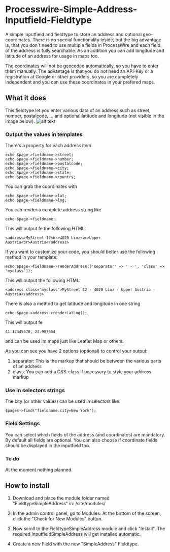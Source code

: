 # Processwire-Simple-Address-Inputfield-Fieldtype
A simple inputfield and fieldtype to store an address and optional geo-coordinates.
There is no special functionality inside, but the big advantage is, that you don´t need to use multiple fields in ProcessWire and each field of the address is fully searchable. 
As an addition you can add longitude and latitude of an address for usage in maps too. 

The coordinates will not be geocoded automatically, so you have to enter them manually. The advantage is that you do not need an API-Key or a registration at Google or other providers, so you are completely independent and you can use these coordinates in your prefered maps.

## What it does

This fieldtype let you enter various data of an address such as street, number, postalcode,.... and optional latitude and longitude (not visible in the image below).
![alt text](https://github.com/juergenweb/Processwire-Simple-Address-Inputfield-Fieldtype/blob/master/SimpleAddress.png?raw=true)

### Output the values in templates

There's a property for each address item

```
echo $page->fieldname->street;
echo $page->fieldname->number;
echo $page->fieldname->postalcode;
echo $page->fieldname->city;
echo $page->fieldname->state;
echo $page->fieldname->country;
```
You can grab the coordinates with
```
echo $page->fieldname->lat;
echo $page->fieldname->lng;
```

You can render a complete address string like

```
echo $page->fieldname;
```

This will output fe the following HTML:

```
<address>MyStreet 12<br>4020 Linz<br>Upper Austria<br>Austria</address>
```

If you want to customize your code, you should better use the following method in your template:

```
echo $page->fieldname->renderAddress(['separator' => ' - ', 'class' => 'myclass']);
```

This will output the following HTML:

```
<address class="myclass">MyStreet 12 - 4020 Linz - Upper Austria - Austria</address>
```

There is also a method to get latitude and longitude in one string

```
echo $page->address->renderLatLng();
```

This will output fe 

```
41.12345678, 23.987654
```
and can be used im maps just like Leaflet Map or others.


As you can see you have 2 options (optional) to control your output:

1. separator: This is the markup that should be between the various parts of an address 
2. class: You can add a CSS-class if necessary to style your address markup


### Use in selectors strings

The city (or other values) can be used in selectors like:

`$pages->find("fieldname.city=New York");`

### Field Settings

You can select which fields of the address (and coordinates) are mandatory. By default all fields are optional.
You can also choose if coordinate fields should be displayed in the inputfield too.


### To do

At the moment nothing planned.

## How to install

1. Download and place the module folder named "FieldtypeSimpleAddress" in:
/site/modules/

2. In the admin control panel, go to Modules. At the bottom of the
screen, click the "Check for New Modules" button.

3. Now scroll to the FieldtypeSimpleAddress module and click "Install". The required InputfieldSimpleAddress will get installed automatic.

4. Create a new Field with the new "SimpleAddress" Fieldtype.

